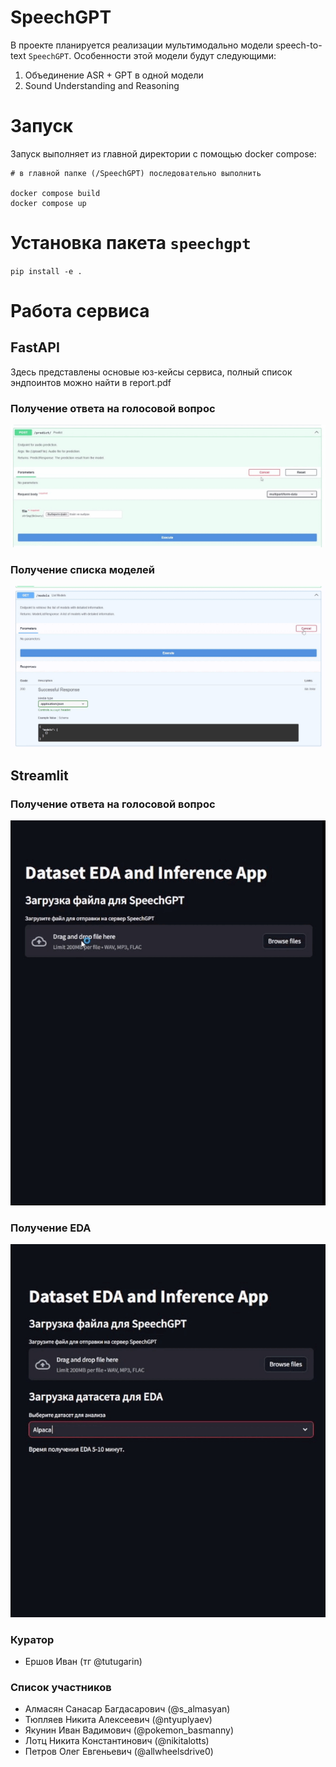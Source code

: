 # SpeechGPT

В проекте планируется реализации мультимодально модели speech-to-text `SpeechGPT`. Особенности этой модели будут следующими:
1. Объединение ASR + GPT в одной модели
2. Sound Understanding and Reasoning

# Запуск 

Запуск выполняет из главной директории с помощью docker compose: 
```
# в главной папке (/SpeechGPT) последовательно выполнить

docker compose build
docker compose up
```

# Установка пакета `speechgpt`

`pip install -e .`

# Работа сервиса

## FastAPI

Здесь представлены основые юз-кейсы сервиса, полный список эндпоинтов можно найти в report.pdf

### Получение ответа на голосовой вопрос 

![Получение ответа на голосовой вопрос](img/predict.gif)

### Получение списка моделей


![Получение списка моделей](img/models.gif)

## Streamlit

### Получение ответа на голосовой вопрос 

![Получение ответа на голосовой вопрос](img/streamlit_predict.gif)

### Получение EDA

![Получение EDA](img/streamlit_eda.gif)

### Куратор
- Ершов Иван (тг @tutugarin)

### Список участников
- Алмасян Санасар Багдасарович (@s_almasyan)
- Тюпляев Никита Алексеевич (@ntyuplyaev)
- Якунин Иван Вадимович (@pokemon_basmanny)
- Лотц Никита Константинович (@nikitalotts)
- Петров Олег Евгеньевич (@allwheelsdrive0)
